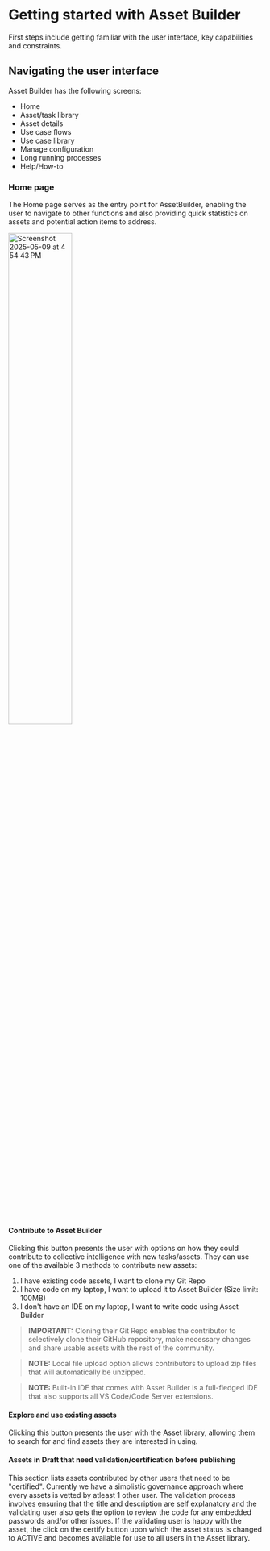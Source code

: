 # Getting started with Asset Builder
First steps include getting familiar with the user interface, key capabilities and constraints.

## Navigating the user interface
Asset Builder has the following screens:

- Home  
- Asset/task library  
- Asset details  
- Use case flows  
- Use case library  
- Manage configuration  
- Long running processes  
- Help/How-to

### Home page
The Home page serves as the entry point for AssetBuilder, enabling the user to navigate to other functions and also providing quick statistics on assets and potential action items to address.

<img width="50%" height="50%" alt="Screenshot 2025-05-09 at 4 54 43 PM" src="https://github.com/user-attachments/assets/a40522f7-9ecf-4d87-8b77-6265aa132ff6" />

#### Contribute to Asset Builder
Clicking this button presents the user with options on how they could contribute to collective intelligence with new tasks/assets. They can use one of the available 3 methods to contribute new assets:
1. I have existing code assets, I want to clone my Git Repo
2. I have code on my laptop, I want to upload it to Asset Builder (Size limit: 100MB)
3. I don't have an IDE on my laptop, I want to write code using Asset Builder

> **IMPORTANT:** Cloning their Git Repo enables the contributor to selectively clone their GitHub repository, make necessary changes and share usable assets with the rest of the community.

> **NOTE:** Local file upload option allows contributors to upload zip files that will automatically be unzipped.

> **NOTE:** Built-in IDE that comes with Asset Builder is a full-fledged IDE that also supports all VS Code/Code Server extensions.

#### Explore and use existing assets
Clicking this button presents the user with the Asset library, allowing them to search for and find assets they are interested in using.

#### Assets in Draft that need validation/certification before publishing
This section lists assets contributed by other users that need to be "certified". Currently we have a simplistic governance approach where every assets is vetted by atleast 1 other user. The validation process involves ensuring that the title and description are self explanatory and the validating user also gets the option to review the code for any embedded passwords and/or other issues. If the validating user is happy with the asset, the click on the certify button upon which the asset status is changed to ACTIVE and becomes available for use to all users in the Asset library. 


